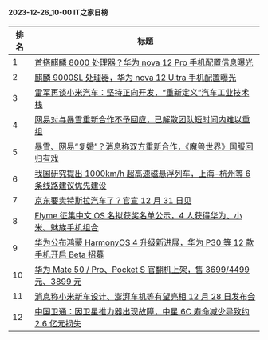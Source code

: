 #### 2023-12-26_10-00  IT之家日榜

| 排名 | 标题|
| --- | ---|
| 1 | [首搭麒麟 8000 处理器？华为 nova 12 Pro 手机配置信息曝光](https://www.ithome.com/0/741/326.htm) |
| 2 | [麒麟 9000SL 处理器，华为 nova 12 Ultra 手机配置曝光](https://www.ithome.com/0/741/461.htm) |
| 3 | [雷军再谈小米汽车：坚持正向开发，“重新定义”汽车工业技术栈](https://www.ithome.com/0/741/362.htm) |
| 4 | [网易对与暴雪重新合作不予回应，已解散团队短时间内难以重组](https://www.ithome.com/0/741/502.htm) |
| 5 | [暴雪、网易“复婚”？消息称双方重新合作，《魔兽世界》国服回归有戏](https://www.ithome.com/0/741/480.htm) |
| 6 | [我国研究提出 1000km/h 超高速磁悬浮列车，上海-杭州等 6 条线路建议优先建设](https://www.ithome.com/0/741/335.htm) |
| 7 | [京东要卖特斯拉汽车了？官宣 12 月 31 日见](https://www.ithome.com/0/741/367.htm) |
| 8 | [Flyme 征集中文 OS 名拟获奖名单公示，4 人获得华为、小米、魅族手机组合](https://www.ithome.com/0/741/425.htm) |
| 9 | [华为公布鸿蒙 HarmonyOS 4 升级新进展，华为 P30 等 12 款手机开启 Beta 招募](https://www.ithome.com/0/741/401.htm) |
| 10 | [华为 Mate 50 / Pro、Pocket S 官翻机上架，售 3699/4499 元、3899 元](https://www.ithome.com/0/741/495.htm) |
| 11 | [消息称小米新车设计、澎湃车机等有望亮相 12 月 28 日发布会](https://www.ithome.com/0/741/331.htm) |
| 12 | [中国卫通：因卫星推力器出现故障，中星 6C 寿命减少导致约 2.6 亿元损失](https://www.ithome.com/0/741/467.htm) |
